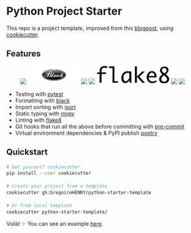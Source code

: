 # Python Project Starter

This repo is a project template, improved from this [blogpost](https://sourcery.ai/blog/python-best-practices/), using [cookiecutter](https://github.com/audreyr/cookiecutter).

## Features

<p align="center">
    <img src="https://docs.pytest.org/en/latest/_static/pytest_logo_curves.svg" height="50px" padding="0px">
    <img src="https://raw.githubusercontent.com/psf/black/master/docs/_static/logo2-readme.png" height="50px" padding="4px 20px 6px">
    <img src="https://pycqa.github.io/isort/art/logo.png" height="50px" padding="4px 10px 14px">
    <img src="https://camo.githubusercontent.com/20e0f72b4f84dc5b42aceb95eb8eaa6c574746c0057e9e2525dd6cb4797d565f/687474703a2f2f6d7970792d6c616e672e6f72672f7374617469632f6d7970795f6c696768742e737667" height="50px" padding="6px 30px 12px">
    <img src="rsc/img/flake8.png" height="50px" padding="8px 0px 16px">
    <img src="https://pre-commit.com/logo.svg" height="50px" padding="4px 34px 10px">
    <img src="https://python-poetry.org/images/logo-origami.svg" height="50px" padding="6px 16px 10px">
</p>

- Testing with [pytest](https://docs.pytest.org/en/latest)
- Formatting with [black](https://github.com/psf/black)
- Import sorting with [isort](https://github.com/timothycrosley/isort)
- Static typing with [mypy](http://mypy-lang.org)
- Linting with [flake8](https://flake8.pycqa.org/en/latest)
- Git hooks that run all the above before committing with [pre-commit](https://pre-commit.com/)
- Virtual environment dependencies & PyPI publish [poetry](https://python-poetry.org/)

## Quickstart

```bash
# Get yourself cookiecutter
pip install --user cookiecutter

# Create your project from a template 
cookiecutter gh:GregoireHENRY/python-starter-template

# Or from local template
cookiecutter python-starter-template/
```

Voilà! ✨
You can see an example [here](https://github.com/GregoireHENRY/test-python-starter).
